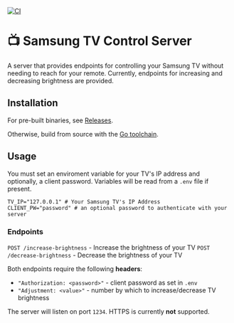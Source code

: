[![CI](https://github.com/austin-weeks/tv-control-server/actions/workflows/CI.yml/badge.svg)](https://github.com/austin-weeks/tv-control-server/actions/workflows/CI.yml)

# 📺 Samsung TV Control Server
A server that provides endpoints for controlling your Samsung TV without needing to reach for your remote. Currently, endpoints for increasing and decreasing brightness are provided.

## Installation
For pre-built binaries, see [Releases](/releases).

Otherwise, build from source with the [Go toolchain](https://go.dev/).

## Usage
You must set an enviroment variable for your TV's IP address and optionally, a client password. Variables will be read from a `.env` file if present.

```shell
TV_IP="127.0.0.1" # Your Samsung TV's IP Address
CLIENT_PW="password" # an optional password to authenticate with your server
```

### Endpoints

`POST /increase-brightness` - Increase the brightness of your TV
`POST /decrease-brightness` - Decrease the brightness of your TV

Both endpoints require the following **headers**:
- `"Authorization: <password>"` - client password as set in `.env`
- `"Adjustment: <value>"` - number by which to increase/decrease TV brightness

The server will listen on port `1234`. HTTPS is currently **not** supported.
